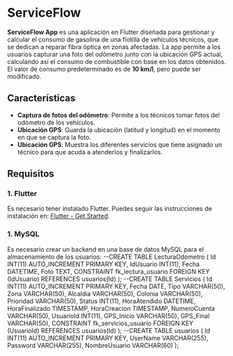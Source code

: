 # ServiceFlow

**ServiceFlow App** es una aplicación en Flutter diseñada para gestionar y calcular el consumo de gasolina de una flotilla de vehículos técnicos, que se dedican a reparar fibra óptica en zonas afectadas. La app permite a los usuarios capturar una foto del odómetro junto con la ubicación GPS actual, calculando así el consumo de combustible con base en los datos obtenidos. El valor de consumo predeterminado es de **10 km/l**, pero puede ser modificado.

## Características

- **Captura de fotos del odómetro**: Permite a los técnicos tomar fotos del odómetro de los vehículos.
- **Ubicación GPS**: Guarda la ubicación (latitud y longitud) en el momento en que se captura la foto.
- **Ubicación GPS**: Muestra los diferentes servicios que tiene asignado un técnico para que acuda a atenderlos y finalizarlos.


## Requisitos

### 1. Flutter
Es necesario tener instalado Flutter. Puedes seguir las instrucciones de instalación en: [Flutter - Get Started](https://flutter.dev/docs/get-started/install).

### 1. MySQL
Es necesario crear un backend en una base de datos MySQL para el almacenamiento de los usuarios:
--CREATE TABLE LecturaOdometro (
    Id INT(11) AUTO_INCREMENT PRIMARY KEY,
    IdUsuario INT(11),
    Fecha DATETIME,
    Foto TEXT,
    CONSTRAINT fk_lectura_usuario FOREIGN KEY (IdUsuario) REFERENCES usuarios(Id)
);
--CREATE TABLE Servicios (
    Id INT(11) AUTO_INCREMENT PRIMARY KEY,
    Fecha DATE,
    Tipo VARCHAR(50),
    Zona VARCHAR(50),
    Alcaldia VARCHAR(50),
    Colonia VARCHAR(50),
    Prioridad VARCHAR(50),
    Status INT(11),
    HoraAtendido DATETIME,
    HoraFinalizado TIMESTAMP,
    HoraCreacion TIMESTAMP,
    NumeroCuenta VARCHAR(50),
    UsuarioId INT(11),
    GPS_Inicio VARCHAR(50),
    GPS_Final VARCHAR(50),
    CONSTRAINT fk_servicios_usuario FOREIGN KEY (UsuarioId) REFERENCES usuarios(Id)
);
--CREATE TABLE usuarios (
    Id INT(11) AUTO_INCREMENT PRIMARY KEY,
    UserName VARCHAR(255),
    Password VARCHAR(255),
    NombreUsuario VARCHAR(60)
);

